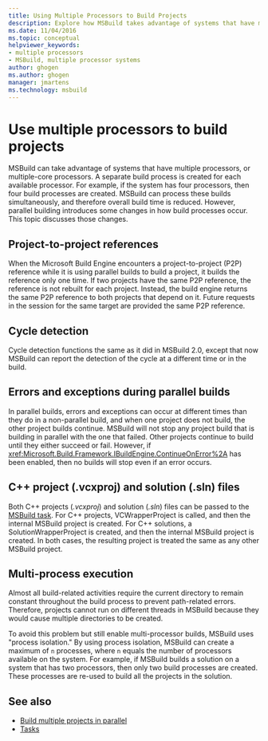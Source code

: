 ```yaml
---
title: Using Multiple Processors to Build Projects
description: Explore how MSBuild takes advantage of systems that have multiple processors or cores by creating a separate build process for each available processor.
ms.date: 11/04/2016
ms.topic: conceptual
helpviewer_keywords:
- multiple processors
- MSBuild, multiple processor systems
author: ghogen
ms.author: ghogen
manager: jmartens
ms.technology: msbuild
---
```

# Use multiple processors to build projects

MSBuild can take advantage of systems that have multiple processors, or multiple-core processors. A separate build process is created for each available processor. For example, if the system has four processors, then four build processes are created. MSBuild can process these builds simultaneously, and therefore overall build time is reduced. However, parallel building introduces some changes in how build processes occur. This topic discusses those changes.

## Project-to-project references

 When the Microsoft Build Engine encounters a project-to-project (P2P) reference while it is using parallel builds to build a project, it builds the reference only one time. If two projects have the same P2P reference, the reference is not rebuilt for each project. Instead, the build engine returns the same P2P reference to both projects that depend on it. Future requests in the session for the same target are provided the same P2P reference.

## Cycle detection

 Cycle detection functions the same as it did in MSBuild 2.0, except that now MSBuild can report the detection of the cycle at a different time or in the build.

## Errors and exceptions during parallel builds

 In parallel builds, errors and exceptions can occur at different times than they do in a non-parallel build, and when one project does not build, the other project builds continue. MSBuild will not stop any project build that is building in parallel with the one that failed. Other projects continue to build until they either succeed or fail. However, if <xref:Microsoft.Build.Framework.IBuildEngine.ContinueOnError%2A> has been enabled, then no builds will stop even if an error occurs.

## C++ project (.vcxproj) and solution (.sln) files

 Both C++ projects (*.vcxproj*) and solution (*.sln*) files can be passed to the [MSBuild task](../msbuild/msbuild-task.md). For C++ projects, VCWrapperProject is called, and then the internal MSBuild project is created. For C++ solutions, a SolutionWrapperProject is created, and then the internal MSBuild project is created. In both cases, the resulting project is treated the same as any other MSBuild project.

## Multi-process execution

 Almost all build-related activities require the current directory to remain constant throughout the build process to prevent path-related errors. Therefore, projects cannot run on different threads in MSBuild because they would cause multiple directories to be created.

 To avoid this problem but still enable multi-processor builds, MSBuild uses "process isolation." By using process isolation, MSBuild can create a maximum of `n` processes, where `n` equals the number of processors available on the system. For example, if MSBuild builds a solution on a system that has two processors, then only two build processes are created. These processes are re-used to build all the projects in the solution.

## See also

- [Build multiple projects in parallel](../msbuild/building-multiple-projects-in-parallel-with-msbuild.md)
- [Tasks](../msbuild/msbuild-tasks.md)
